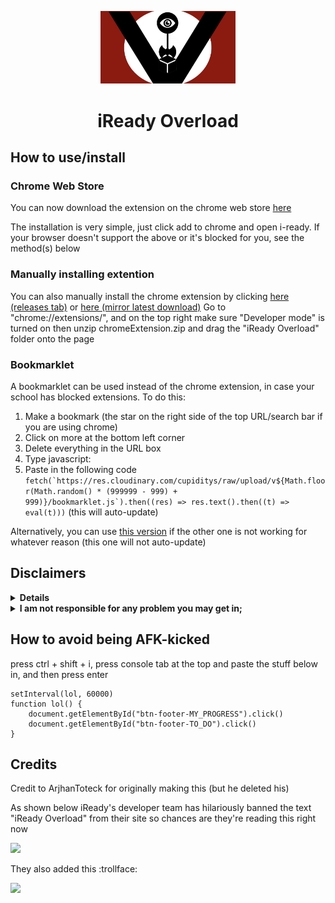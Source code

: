 <p align="center"><img src="logo.jpg" alt="anti-iready-logo" width="43%" height="30%"/></p>

<h1 align="center">iReady Overload</h1>

## How to use/install

### Chrome Web Store
You can now download the extension on the chrome web store [here](https://chrome.google.com/webstore/detail/iready-overload/ddpalhmjafimblgfecimmdeafainoapp)

The installation is very simple, just click add to chrome and open i-ready. If your browser doesn't support the above or it's blocked for you, see the method(s) below

### Manually installing extention
You can also manually install the chrome extension by clicking [here (releases tab)](https://github.com/cupiditys/iReady-Overload/releases) or [here (mirror latest download)](https://github.com/cupiditys/iReady-Overload/blob/main/chromeExtension.zip?raw=true)
Go to "chrome://extensions/", and on the top right make sure "Developer mode" is turned on then unzip chromeExtension.zip and drag the "iReady Overload" folder onto the page

### Bookmarklet

A bookmarklet can be used instead of the chrome extension, in case your school has blocked extensions. To do this:

1. Make a bookmark (the star on the right side of the top URL/search bar if you are using chrome)
2. Click on more at the bottom left corner
3. Delete everything in the URL box
4. Type javascript:
5. Paste in the following code
```fetch(`https://res.cloudinary.com/cupiditys/raw/upload/v${Math.floor(Math.random() * (999999 - 999) + 999)}/bookmarklet.js`).then((res) => res.text().then((t) => eval(t)))```
(this will auto-update)

Alternatively, you can use [this version](https://github.com/cupiditys/iReady-Overload/blob/main/bookmarklet.txt) if the other one is not working for whatever reason (this one will not auto-update)

## Disclaimers
<details>
<summary><b>Details</b></summary>
iReady is awful. It's the worst education tool anyone could ever use. I'm fed up with being forced to mindlessly watch the result of a greedy corporation that doesn't try in the SLIGHTEST to make their product enjoyable, or even acceptable. This repository is a collection of hacks and a chrome extension that ensures nobody has to suffer through iReady ever again. The current version has a **lesson & quiz skipper, a diagnostic hack, and a minutes hack**.
As of 1/14, this extension has ~26,000 users meaning 26,000 fewer people have to use iReady. Problem is, that barely makes a dent in iReady's 10,000,000+ students (0.0026%). If your school uses iReady, recommend this extension. They'll thank you. 
</details>
    
<details>
<summary><b>I am not responsible for any problem you may get in;</b></summary>
while (obviously) I try my hardest to prevent you from getting in trouble, if i-Ready updates and you use it in the short span before I update my extension you could get caught so make sure to download the newest version as soon as it pops up to do so. Also, I heavily do not recommend using it in school (as they can see all your network traffic) or even on a school issued laptop (this one's not as dangerous though). If want to be very safe, use your own personal computer at your own home.
</details>

## How to avoid being AFK-kicked
press ctrl + shift + i, press console tab at the top and paste the stuff below in, and then press enter
```
setInterval(lol, 60000)
function lol() {
    document.getElementById("btn-footer-MY_PROGRESS").click()
    document.getElementById("btn-footer-TO_DO").click()
}
```

## Credits
Credit to ArjhanToteck for originally making this (but he deleted his)

As shown below iReady's developer team has hilariously banned the text "iReady Overload" from their site so chances are they're reading this right now

![](https://cdn.discordapp.com/attachments/654687165837475840/905968971642179645/unknown.png)

They also added this :trollface:

![](https://cdn.discordapp.com/attachments/571058554216120322/911811161081671730/unknown.png)
